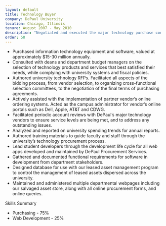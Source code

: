 ```yaml
---
layout: default
title: Technology Buyer
company: DePaul University
location: Chicago, Illinois
tenure: August 2007 - May 2010
description: "Negotiated and executed the major technology purchase contracts for the nation's largest Catholic university (average $25 million annual budget). When not closing the big deals, I developed the first iteration of the University Salvage program website."
order: 50
---
```

- Purchased information technology equipment and software, valued at approximately $15-30 million annually.
- Consulted with deans and department budget managers on the selection of technology products and services that best satisfied their needs, while complying with university systems and fiscal policies.
- Authored university technology RFPs. Facilitated all aspects of the bidding process, from vendor selection, to organizing cross-functional selection committees, to the negotiation of the final terms of purchasing agreements.
- Actively assisted with the implementation of partner vendor’s online ordering systems. Acted as the campus administrator for vendor’s online portals such as Dell, Apple, AT&T and CDWG.
- Facilitated periodic account reviews with DePaul’s major technology vendors to ensure service levels are being met, and to address any outstanding issues.
- Analyzed and reported on university spending trends for annual reports.
- Authored training materials to guide faculty and staff through the university’s technology procurement process.
- Lead student developers through the development life cycle for all web apps developed and maintained by DePaul Procurement Services.
- Gathered and documented functional requirements for software in development from department stakeholders.
- Designed database for use with our leased asset management program to control the management of leased assets dispersed across the university.
- Maintained and administered multiple departmental webpages including our salvaged asset store, along with all online procurement forms, and online queries.

Skills Summary

- Purchasing - 75%
- Web Development - 25%
